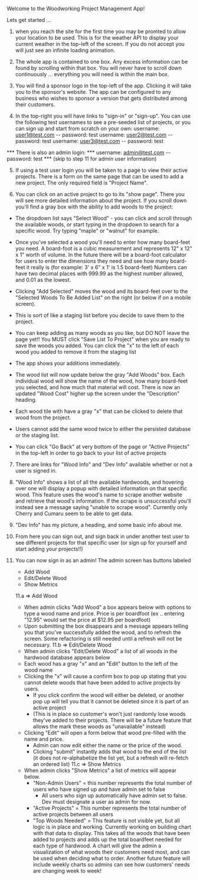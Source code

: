Welcome to the Woodworking Project Management App!

Lets get started ...



1.  when you reach the site for the first time you may be promted to allow your location to be used.  This is for the weather API to display your current weather in the top-left of the screen.  If you do not accept you will just see an infinite loading animation.

2.  The whole app is contained to one box.  Any excess information can be found by scrolling within that box.  You will never have to scroll down continuously ... everything you will need is within the main box.

3.  You will find a sponsor logo in the top-left of the app.  Clicking it will take you to the sponsor's website.  The app can be configured to any business who wishes to sponsor a version that gets distributed among their customers.

4.  In the top-right you will have links to "sign-in" or "sign-up".  You can use the following test usernames to see a pre-seeded list of projects, or you can sign up and start from scratch on your own:
  username:  user1@test.com -- password: test
  username:  user2@test.com -- password: test
  username:  user3@test.com -- password: test

  *** There is also an admin login:
  *** username:  admin@test.com -- password: test
  *** (skip to step 11 for admin user information)

5.  If using a test user login you will be taken to a page to view their active projects.  There is a form on the same page that can be used to add a new project.  The only required field is "Project Name".

6.  You can click on an active project to go to its "show page".  There you will see more detailed information about the project.  If you scroll down you'll find a gray box with the ability to add woods to the project:
  * The dropdown list says "Select Wood" - you can click and scroll through the available woods, or start typing in the dropdown to search for a specific wood.  Try typing "maple" or "walnut" for example.
  * Once you've selected a wood you'll need to enter how many board-feet you need.  A board-foot is a cubic measurement and represents 12" x 12" x 1" worth of volume.  In the future there will be a board-foot calculator for users to enter the dimensions they need and see how many board-feet it really is (for example: 3' x 6" x 1' is 1.5 board-feet)  Numbers can have two decimal places with 999.99 as the highest number allowed, and 0.01 as the lowest.

  * Clicking "Add Selected" moves the wood and its board-feet over to the "Selected Woods To Be Added List" on the right (or below if on a mobile screen).
  * This is sort of like a staging list before you decide to save them to the project.
  * You can keep adding as many woods as you like, but DO NOT leave the page yet!!  You MUST click "Save List To Project" when you are ready to save the woods you added.  You can click the "x" to the left of each wood you added to remove it from the staging list
  * The app shows your additions immediately.
  * The wood list will now update below the gray "Add Woods" box.  Each individual wood will show the name of the wood, how many board-feet you selected, and how much that material will cost.  There is now an updated "Wood Cost" higher up the screen under the "Description" heading.
  * Each wood tile with have a gray "x" that can be clicked to delete that wood from the project.
  * Users cannot add the same wood twice to either the persisted database or the staging list.
  * You can click "Go Back" at very bottom of the page or "Active Projects" in the top-left in order to go back to your list of active projects

7. There are links for "Wood Info" and "Dev Info" available whether or not a user is signed in.

8. "Wood Info" shows a list of all the available hardwoods, and hovering over one will display a popup with detailed information on that specific wood.  This feature uses the wood's name to scrape another website and retrieve that wood's information.  If the scrape is unsuccessful you'll instead see a message saying "unable to scrape wood".  Currently only Cherry and Cumaru seem to be able to get data.

9. "Dev Info" has my picture, a heading, and some basic info about me.

10. From here you can sign out, and sign back in under another test user to see different projects for that specific user (or sign up for yourself and start adding your projects!!)

11.  You can now sign in as an admin!  The admin screen has buttons labeled
      - Add Wood
      - Edit/Delete Wood
      - Show Metrics

      11.a => Add Wood
        - When admin clicks "Add Wood" a box appears below with options to type a wood name and price.  Price is per boardfoot (ex .. entering "12.95"  would set the price at $12.95 per boardfoot)
        - Upon submitting the box disappears and a message appears telling you that you've successfully added the wood, and to refresh the screen.  Some refactoring is still needed until a refresh will not be necessary.
      11.b => Edit/Delete Wood
        - When admin clicks "Edit/Delete Wood" a list of all woods in the hardwood database appears below
        - Each wood has a gray "x" and an "Edit" button to the left of the wood name
        - Clicking the "x" will cause a confirm box to pop up stating that you cannot delete woods that have been added to active projects by users.
          - If you click confirm the wood will either be deleted, or another pop up will tell you that it cannot be deleted since it is part of an active project
          - (This is in place so customer's won't just randomly lose woods they've added to their projects.  There will be a future feature that allows the mark these woods as "unavailable" instead)
        - Clicking "Edit" will open a form below that wood pre-filled with the name and price.
          - Admin can now edit either the name or the price of the wood.
          - Clicking "submit" instantly adds that wood to the end of the list (it does not re-alphabetize the list yet, but a refresh will re-fetch an ordered list)
      11.c => Show Metrics
        - When admin clicks "Show Metrics" a list of metrics will appear below.
          - "Non-Admin Users" =  this number represents the total number of users who have signed up and have admin set to false
            - All users who sign up automatically have admin set to false.  Dev must designate a user as admin for now.
          - "Active Projects" = This number represents the total number of active projects between all users
          - "Top Woods Needed" = This feature is not visible yet, but all logic is in place and working.  Currently working on building chart with that data to display.  This takes all the woods that have been added to projects and adds up the total boardfeet needed for each type of hardwood.  A chart will give the admin a visualization of what woods their customers need most, and can be used when deciding what to order.  Another future feature will include weekly charts so admins can see how customers' needs are changing week to week!
        
